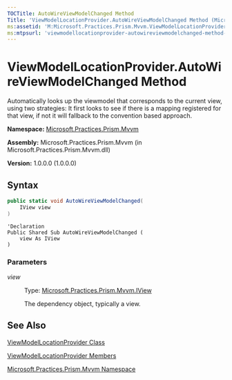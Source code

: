 ```yaml
---
TOCTitle: AutoWireViewModelChanged Method
Title: 'ViewModelLocationProvider.AutoWireViewModelChanged Method (Microsoft.Practices.Prism.Mvvm)'
ms:assetid: 'M:Microsoft.Practices.Prism.Mvvm.ViewModelLocationProvider.AutoWireViewModelChanged(Microsoft.Practices.Prism.Mvvm.IView)'
ms:mtpsurl: 'viewmodellocationprovider-autowireviewmodelchanged-method-mspp-mvvm.md'
---
```


# ViewModelLocationProvider.AutoWireViewModelChanged Method

Automatically looks up the viewmodel that corresponds to the current view, using two strategies: It first looks to see if there is a mapping registered for that view, if not it will fallback to the convention based approach.

**Namespace:** [Microsoft.Practices.Prism.Mvvm](/patterns-practices/reference/mspp-mvvm-namespace)

**Assembly:** Microsoft.Practices.Prism.Mvvm (in Microsoft.Practices.Prism.Mvvm.dll)

**Version:** 1.0.0.0 (1.0.0.0)

## Syntax
```C#
public static void AutoWireViewModelChanged(
	IView view
)
```

```VB
'Declaration
Public Shared Sub AutoWireViewModelChanged ( 
	view As IView
)
```

### Parameters

*view*

&nbsp;&nbsp;&nbsp;&nbsp;&nbsp;&nbsp;&nbsp;&nbsp;&nbsp;&nbsp;Type: [Microsoft.Practices.Prism.Mvvm.IView](/patterns-practices/reference/mspp-mvvm-namespace.iview)

&nbsp;&nbsp;&nbsp;&nbsp;&nbsp;&nbsp;&nbsp;&nbsp;&nbsp;&nbsp;The dependency object, typically a view.

## See Also

[ViewModelLocationProvider Class](/patterns-practices/reference/viewmodellocationprovider-class-mspp-mvvm)

[ViewModelLocationProvider Members](/patterns-practices/reference/viewmodellocationprovider-class-mspp-mvvm_members)

[Microsoft.Practices.Prism.Mvvm Namespace](/patterns-practices/reference/mspp-mvvm-namespace)